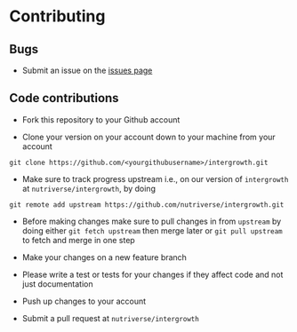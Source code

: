 # Contributing

## Bugs

* Submit an issue on the [issues page](https://github.com/nutriverse/intergrowth/issues)

## Code contributions

* Fork this repository to your Github account

* Clone your version on your account down to your machine from your account

```
git clone https://github.com/<yourgithubusername>/intergrowth.git
```

* Make sure to track progress upstream i.e., on our version of `intergrowth`
at `nutriverse/intergrowth`, by doing

```
git remote add upstream https://github.com/nutriverse/intergrowth.git
```

* Before making changes make sure to pull changes in from `upstream` by doing
either `git fetch upstream` then merge later or `git pull upstream` to fetch
and merge in one step

* Make your changes on a new feature branch

* Please write a test or tests for your changes if they affect code and not just
documentation

* Push up changes to your account

* Submit a pull request at `nutriverse/intergrowth`
